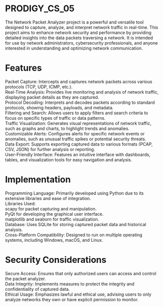 # PRODIGY_CS_05

The Network Packet Analyzer project is a powerful and versatile tool designed to capture, analyze, and interpret network traffic in real-time. This project aims to enhance network security and performance by providing detailed insights into the data packets traversing a network. It is intended for use by network administrators, cybersecurity professionals, and anyone interested in understanding and optimizing network communication.

# Features
Packet Capture: Intercepts and captures network packets across various protocols (TCP, UDP, ICMP, etc.). <br />
Real-Time Analysis: Provides live monitoring and analysis of network traffic, displaying packet details as they are captured. <br />
Protocol Decoding: Interprets and decodes packets according to standard protocols, showing headers, payloads, and metadata. <br />
Filtering and Search: Allows users to apply filters and search criteria to focus on specific types of traffic or data patterns. <br />
Traffic Visualization: Generates visual representations of network traffic, such as graphs and charts, to highlight trends and anomalies. <br />
Customizable Alerts: Configures alerts for specific network events or anomalies, such as unusual traffic spikes or potential security threats. <br />
Data Export: Supports exporting captured data to various formats (PCAP, CSV, JSON) for further analysis or reporting. <br />
User-Friendly Interface: Features an intuitive interface with dashboards, tables, and visualization tools for easy navigation and analysis. <br />
# Implementation
Programming Language: Primarily developed using Python due to its extensive libraries and ease of integration. <br />
Libraries Used: <br />
scapy for packet capturing and manipulation. <br />
PyQt for developing the graphical user interface. <br />
matplotlib and seaborn for traffic visualization. <br />
Database: Uses SQLite for storing captured packet data and historical analysis. <br />
Cross-Platform Compatibility: Designed to run on multiple operating systems, including Windows, macOS, and Linux. <br />
# Security Considerations
Secure Access: Ensures that only authorized users can access and control the packet analyzer. <br />
Data Integrity: Implements measures to protect the integrity and confidentiality of captured data. <br />
Ethical Usage: Emphasizes lawful and ethical use, advising users to only analyze networks they own or have explicit permission to monitor. <br />
